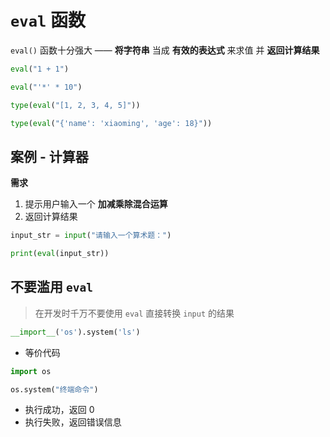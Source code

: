 # `eval` 函数

`eval()` 函数十分强大 —— **将字符串** 当成 **有效的表达式** 来求值 并 **返回计算结果**


```python
eval("1 + 1")
```


```python
eval("'*' * 10")
```


```python
type(eval("[1, 2, 3, 4, 5]"))
```


```python
type(eval("{'name': 'xiaoming', 'age': 18}"))
```

## 案例 - 计算器

**需求**

1. 提示用户输入一个 **加减乘除混合运算**
2. 返回计算结果



```python
input_str = input("请输入一个算术题：")

print(eval(input_str))

```

## 不要滥用 `eval`

> 在开发时千万不要使用 `eval` 直接转换 `input` 的结果

```python
__import__('os').system('ls')
```

* 等价代码

```python
import os

os.system("终端命令")
```

* 执行成功，返回 0
* 执行失败，返回错误信息
